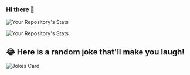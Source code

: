 ### Hi there 👋
![Your Repository's Stats](https://github-readme-stats.vercel.app/api?username=prakashp&show_icons=true)

![Your Repository's Stats](https://github-readme-stats.vercel.app/api/top-langs/?username=prakashp&theme=blue-green)

## 😂 Here is a random joke that'll make you laugh!
![Jokes Card](https://readme-jokes.vercel.app/api)

<!--
**prkpro/prkpro** is a ✨ _special_ ✨ repository because its `README.md` (this file) appears on your GitHub profile.

Here are some ideas to get you started:

- 🔭 I’m currently working on Kafka Streams APIs
- 🌱 I’m currently learning Java
- 👯 I’m looking to collaborate on Streaming APIs
- 🤔 I’m looking for help with Kafka Streams DSL and Processor API
- 💬 Ask me about Spark Airflow batch job integration
- 📫 How to reach me: prakashpro86@gmail.com
- ⚡ Fun fact: ...
-->

<!---
prkashp/prkashp is a ✨ special ✨ repository because its `README.md` (this file) appears on your GitHub profile.
You can click the Preview link to take a look at your changes .
--->
